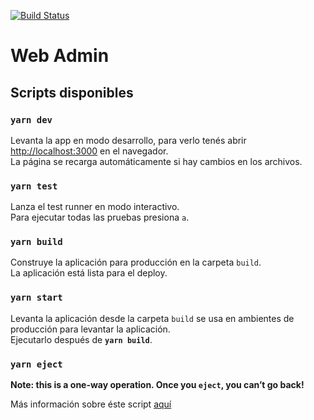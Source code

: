 [![Build Status](https://travis-ci.com/taller2fiuba/chotuve-web-admin.svg?branch=master)](https://travis-ci.com/taller2fiuba/chotuve-web-admin)

# Web Admin

## Scripts disponibles

### `yarn dev`

Levanta la app en modo desarrollo, para verlo tenés abrir [http://localhost:3000](http://localhost:3000) en el navegador.<br>
La página se recarga automáticamente si hay cambios en los archivos.

### `yarn test`

Lanza el test runner en modo interactivo. <br>
Para ejecutar todas las pruebas presiona `a`.

### `yarn build`

Construye la aplicación para producción en la carpeta `build`.<br>
La aplicación está lista para el deploy.

### `yarn start`

Levanta la aplicación desde la carpeta `build` se usa en ambientes de producción para levantar la aplicación. <br>
Ejecutarlo después de **`yarn build`**.

### `yarn eject`

**Note: this is a one-way operation. Once you `eject`, you can’t go back!**

 Más información sobre éste script [aquí](https://create-react-app.dev/docs/available-scripts)
